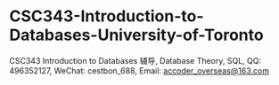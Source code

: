 # CSC343-Introduction-to-Databases-University-of-Toronto
CSC343 Introduction to Databases 辅导, Database Theory, SQL, QQ: 496352127, WeChat: cestbon_688, Email: accoder_overseas@163.com
